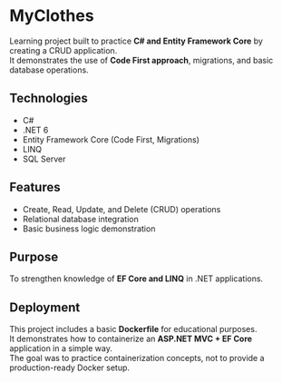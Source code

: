 # MyClothes

Learning project built to practice **C# and Entity Framework Core** by creating a CRUD application.  
It demonstrates the use of **Code First approach**, migrations, and basic database operations.

## Technologies
- C#
- .NET 6
- Entity Framework Core (Code First, Migrations)
- LINQ
- SQL Server

## Features
- Create, Read, Update, and Delete (CRUD) operations
- Relational database integration
- Basic business logic demonstration

## Purpose
To strengthen knowledge of **EF Core and LINQ** in .NET applications.

## Deployment
This project includes a basic **Dockerfile** for educational purposes.  
It demonstrates how to containerize an **ASP.NET MVC + EF Core** application in a simple way.  
The goal was to practice containerization concepts, not to provide a production-ready Docker setup.
